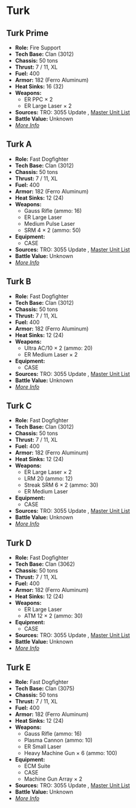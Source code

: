 # Turk 

## Turk Prime 

- **Role:** Fire Support 
- **Tech Base:** Clan (3012) 
- **Chassis:** 50 tons 
- **Thrust:** 7 / 11, XL 
- **Fuel:** 400 
- **Armor:** 182 (Ferro Aluminum) 
- **Heat Sinks:** 16 (32) 
- **Weapons:** 
  - ER PPC × 2 
  - ER Large Laser × 2 
- **Sources:** TRO: 3055 Update , [Master Unit List](http://masterunitlist.info/Unit/Details/3325) 
- **Battle Value:** Unknown 
- [*More Info*](turk/turk_prime.md) 

## Turk A 

- **Role:** Fast Dogfighter 
- **Tech Base:** Clan (3012) 
- **Chassis:** 50 tons 
- **Thrust:** 7 / 11, XL 
- **Fuel:** 400 
- **Armor:** 182 (Ferro Aluminum) 
- **Heat Sinks:** 12 (24) 
- **Weapons:** 
  - Gauss Rifle (ammo: 16) 
  - ER Large Laser 
  - Medium Pulse Laser 
  - SRM 4 × 2 (ammo: 50) 
- **Equipment:** 
  - CASE 
- **Sources:** TRO: 3055 Update , [Master Unit List](http://masterunitlist.info/Unit/Details/3321) 
- **Battle Value:** Unknown 
- [*More Info*](turk/turk_a.md) 

## Turk B 

- **Role:** Fast Dogfighter 
- **Tech Base:** Clan (3012) 
- **Chassis:** 50 tons 
- **Thrust:** 7 / 11, XL 
- **Fuel:** 400 
- **Armor:** 182 (Ferro Aluminum) 
- **Heat Sinks:** 12 (24) 
- **Weapons:** 
  - Ultra AC/10 × 2 (ammo: 20) 
  - ER Medium Laser × 2 
- **Equipment:** 
  - CASE 
- **Sources:** TRO: 3055 Update , [Master Unit List](http://masterunitlist.info/Unit/Details/3322) 
- **Battle Value:** Unknown 
- [*More Info*](turk/turk_b.md) 

## Turk C 

- **Role:** Fast Dogfighter 
- **Tech Base:** Clan (3012) 
- **Chassis:** 50 tons 
- **Thrust:** 7 / 11, XL 
- **Fuel:** 400 
- **Armor:** 182 (Ferro Aluminum) 
- **Heat Sinks:** 12 (24) 
- **Weapons:** 
  - ER Large Laser × 2 
  - LRM 20 (ammo: 12) 
  - Streak SRM 6 × 2 (ammo: 30) 
  - ER Medium Laser 
- **Equipment:** 
  - CASE 
- **Sources:** TRO: 3055 Update , [Master Unit List](http://masterunitlist.info/Unit/Details/3323) 
- **Battle Value:** Unknown 
- [*More Info*](turk/turk_c.md) 

## Turk D 

- **Role:** Fast Dogfighter 
- **Tech Base:** Clan (3062) 
- **Chassis:** 50 tons 
- **Thrust:** 7 / 11, XL 
- **Fuel:** 400 
- **Armor:** 182 (Ferro Aluminum) 
- **Heat Sinks:** 12 (24) 
- **Weapons:** 
  - ER Large Laser 
  - ATM 12 × 2 (ammo: 30) 
- **Equipment:** 
  - CASE 
- **Sources:** TRO: 3055 Update , [Master Unit List](http://masterunitlist.info/Unit/Details/3324) 
- **Battle Value:** Unknown 
- [*More Info*](turk/turk_d.md) 

## Turk E 

- **Role:** Fast Dogfighter 
- **Tech Base:** Clan (3075) 
- **Chassis:** 50 tons 
- **Thrust:** 7 / 11, XL 
- **Fuel:** 400 
- **Armor:** 182 (Ferro Aluminum) 
- **Heat Sinks:** 12 (24) 
- **Weapons:** 
  - Gauss Rifle (ammo: 16) 
  - Plasma Cannon (ammo: 10) 
  - ER Small Laser 
  - Heavy Machine Gun × 6 (ammo: 100) 
- **Equipment:** 
  - ECM Suite 
  - CASE 
  - Machine Gun Array × 2 
- **Sources:** TRO: 3055 Update , [Master Unit List](http://masterunitlist.info/Unit/Details/5308) 
- **Battle Value:** Unknown 
- [*More Info*](turk/turk_e.md) 

